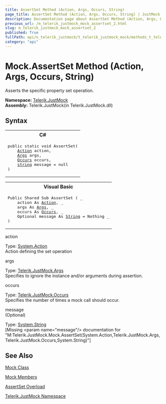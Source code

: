 ```yaml
---
title: AssertSet Method (Action, Args, Occurs, String)
page_title: AssertSet Method (Action, Args, Occurs, String) | JustMock Documentation
description: Documentation page about AssertSet Method (Action, Args, Occurs, String).
previous_url: /m_telerik_justmock_mock_assertset_2.html
slug: m_telerik_justmock_mock_assertset_2
published: True
fullPath: api/n_telerik_justmock/t_telerik_justmock_mock/methods_t_telerik_justmock_mock/overload_telerik_justmock_mock_assertset/m_telerik_justmock_mock_assertset_2
category: "api"
---
```


# Mock.AssertSet Method (Action, Args, Occurs, String)



Asserts the specific property set operation.


 **Namespace:**  [Telerik.JustMock](n_telerik_justmock) <br> **Assembly:** Telerik.JustMock(in Telerik.JustMock.dll)
## Syntax


<div id="syntaxCodeBlocks" class="code"><span codeLanguage="CSharp"><table><tr><th>C#</th></tr><tr><td><pre xml:space="preserve"><span class="keyword">public</span> <span class="keyword">static</span> <span class="keyword">void</span> <span class="identifier">AssertSet</span>(
	<a href="https://msdn2.microsoft.com/en-us/library/bb534741" target="_blank">Action</a> <span class="parameter">action</span>,
	<a href="T_Telerik_JustMock_Args.html">Args</a> <span class="parameter">args</span>,
	<a href="T_Telerik_JustMock_Occurs.html">Occurs</a> <span class="parameter">occurs</span>,
	<a href="https://msdn2.microsoft.com/en-us/library/s1wwdcbf" target="_blank">string</a> <span class="parameter">message</span> = <span class="keyword">null</span>
)</pre></td></tr></table></span><span codeLanguage="VisualBasicDeclaration"><table><tr><th>Visual Basic</th></tr><tr><td><pre xml:space="preserve"><span class="keyword">Public</span> <span class="keyword">Shared</span> <span class="keyword">Sub</span> <span class="identifier">AssertSet</span> ( _
	<span class="parameter">action</span> <span class="keyword">As</span> <a href="https://msdn2.microsoft.com/en-us/library/bb534741" target="_blank">Action</a>, _
	<span class="parameter">args</span> <span class="keyword">As</span> <a href="T_Telerik_JustMock_Args.html">Args</a>, _
	<span class="parameter">occurs</span> <span class="keyword">As</span> <a href="T_Telerik_JustMock_Occurs.html">Occurs</a>, _
	Optional <span class="parameter">message</span> <span class="keyword">As</span> <a href="https://msdn2.microsoft.com/en-us/library/s1wwdcbf" target="_blank">String</a> = <span class="keyword">Nothing</span> _
)</pre></td></tr></table></span></div>



action<br>


Type: [System.Action](bb534741) <br>Action defining the set operation



args<br>


Type: [Telerik.JustMock.Args](t_telerik_justmock_args) <br>Specifies to ignore the instance and/or arguments during assertion.



occurs<br>


Type: [Telerik.JustMock.Occurs](t_telerik_justmock_occurs) <br>Specifies the number of times a mock call should occur.



message<br>
(Optional)

Type: [System.String](s1wwdcbf) <br>
[Missing &lt;param name="message"/&gt; documentation for "M:Telerik.JustMock.Mock.AssertSet(System.Action,Telerik.JustMock.Args,Telerik.JustMock.Occurs,System.String)"]





## See Also



 [Mock Class](t_telerik_justmock_mock) 

 [Mock Members](allmembers_t_telerik_justmock_mock) 

 [AssertSet Overload](overload_telerik_justmock_mock_assertset) 

 [Telerik.JustMock Namespace](n_telerik_justmock) 



